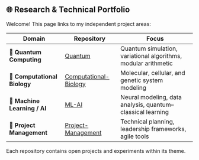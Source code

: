 ## 🌐 Research & Technical Portfolio

Welcome! This page links to my independent project areas:

| Domain                          | Repository                                                                     | Focus
|---------------------------------|----------------------------------------|---------------------------------------|
| 🧬 **Quantum Computing**        | [Quantum](https://github.com/yourusername/Quantum)                             |Quantum simulation, variational algorithms, modular arithmetic
| 🧫 **Computational Biology**    | [Computational-Biology](https://github.com/yourusername/Computational-Biology) | Molecular, cellular, and genetic system modeling 
| 🤖 **Machine Learning / AI**    | [ML-AI](https://github.com/yourusername/ML-AI)                                 | Neural modeling, data analysis, quantum–classical learning 
| 🧭 **Project Management**       | [Project-Management](https://github.com/yourusername/Project-Management)       | Technical planning, leadership frameworks, agile tools 

Each repository contains open projects and experiments within its theme.
